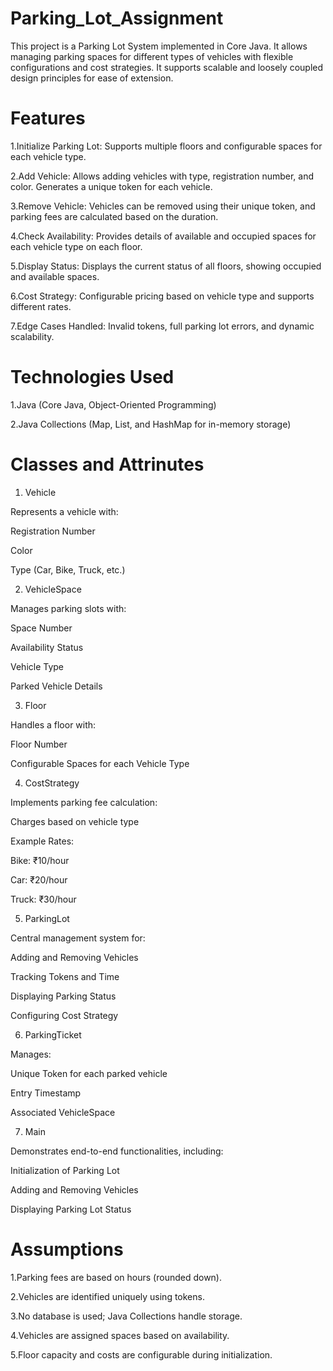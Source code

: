 # Parking_Lot_Assignment

This project is a Parking Lot System implemented in Core Java. It allows managing parking spaces for different types of vehicles with flexible configurations and cost strategies. It supports scalable and loosely coupled design principles for ease of extension.

# Features

1.Initialize Parking Lot: Supports multiple floors and configurable spaces for each vehicle type.

2.Add Vehicle: Allows adding vehicles with type, registration number, and color. Generates a unique token for each vehicle.

3.Remove Vehicle: Vehicles can be removed using their unique token, and parking fees are calculated based on the duration.

4.Check Availability: Provides details of available and occupied spaces for each vehicle type on each floor.

5.Display Status: Displays the current status of all floors, showing occupied and available spaces.

6.Cost Strategy: Configurable pricing based on vehicle type and supports different rates.

7.Edge Cases Handled: Invalid tokens, full parking lot errors, and dynamic scalability.

# Technologies Used

1.Java (Core Java, Object-Oriented Programming)

2.Java Collections (Map, List, and HashMap for in-memory storage)

# Classes and Attrinutes

1. Vehicle

Represents a vehicle with:

Registration Number

Color

Type (Car, Bike, Truck, etc.)

2. VehicleSpace

Manages parking slots with:

Space Number

Availability Status

Vehicle Type

Parked Vehicle Details

3. Floor

Handles a floor with:

Floor Number

Configurable Spaces for each Vehicle Type

4. CostStrategy

Implements parking fee calculation:

Charges based on vehicle type

Example Rates:

Bike: ₹10/hour

Car: ₹20/hour

Truck: ₹30/hour

5. ParkingLot

Central management system for:

Adding and Removing Vehicles

Tracking Tokens and Time

Displaying Parking Status

Configuring Cost Strategy

6. ParkingTicket

Manages:

Unique Token for each parked vehicle

Entry Timestamp

Associated VehicleSpace

7. Main

Demonstrates end-to-end functionalities, including:

Initialization of Parking Lot

Adding and Removing Vehicles

Displaying Parking Lot Status

# Assumptions

1.Parking fees are based on hours (rounded down).

2.Vehicles are identified uniquely using tokens.

3.No database is used; Java Collections handle storage.

4.Vehicles are assigned spaces based on availability.

5.Floor capacity and costs are configurable during initialization.
